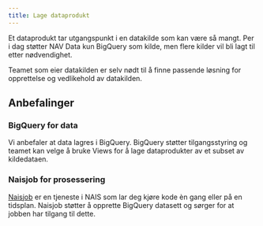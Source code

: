 ```yaml
---
title: Lage dataprodukt
---
```


Et dataprodukt tar utgangspunkt i en datakilde som kan være så mangt.
Per i dag støtter NAV Data kun BigQuery som kilde, men flere kilder vil bli lagt til etter nødvendighet.

Teamet som eier datakilden er selv nødt til å finne passende løsning for opprettelse og vedlikehold av datakilden.

## Anbefalinger

### BigQuery for data
Vi anbefaler at data lagres i BigQuery.
BigQuery støtter tilgangsstyring og teamet kan velge å bruke Views for å lage dataprodukter av et subset av kildedataen.

### Naisjob for prosessering
[Naisjob](https://doc.nais.io/naisjob/) er en tjeneste i NAIS som lar deg kjøre kode èn gang eller på en tidsplan.
Naisjob støtter å opprette BigQuery datasett og sørger for at jobben har tilgang til dette.
